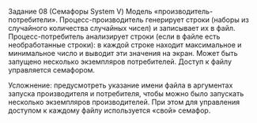 Задание 08 (Семафоры System V)
Модель «производитель-потребители». Процесс-производитель
генерирует строки (наборы из случайного количества случайных чисел) и
записывает их в файл.
Процесс-потребитель анализирует строки (если в файле есть
необработанные строки): в каждой строке находит максимальное и
минимальное число и выводит эти значения на экран. Может быть запущено
несколько экземпляров потребителей.
Доступ к файлу управляется семафором.

Усложнение: предусмотреть указание имени файла в аргументах
запуска производителя и потребителя, чтобы можно было запускать
несколько экземпляров производителей. При этом для управления доступом
к каждому файлу используется «свой» семафор.

